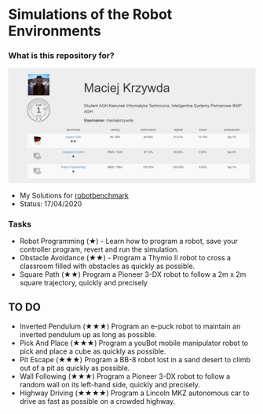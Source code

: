 # Simulations of the Robot Environments #


### What is this repository for? ###

![picture](overall_ranking.PNG)  
* My Solutions for [robotbenchmark](https://robotbenchmark.net/)
* Status: 17/04/2020

### Tasks ###

* Robot Programming (★) - Learn how to program a robot, save your controller program, revert and run the simulation.
* Obstacle Avoidance (★★) - Program a Thymio II robot to cross a classroom filled with obstacles as quickly as possible.
* Square Path (★★) Program a Pioneer 3-DX robot to follow a 2m x 2m square trajectory, quickly and precisely

## TO DO ## 

* Inverted Pendulum (★★★)	Program an e-puck robot to maintain an inverted pendulum up as long as possible.	
* Pick And Place (★★★) Program a youBot mobile manipulator robot to pick and place a cube as quickly as possible.	
* Pit Escape (★★★) Program a BB-8 robot lost in a sand desert to climb out of a pit as quickly as possible.	
* Wall Following (★★★) Program a Pioneer 3-DX robot to follow a random wall on its left-hand side, quickly and precisely.	
* Highway Driving (★★★★) Program a Lincoln MKZ autonomous car to drive as fast as possible on a crowded highway.